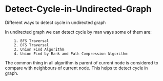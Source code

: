 # Detect-Cycle-in-Undirected-Graph
Different ways to detect cycle in undirected graph

In undirected graph we can detect cycle by man ways some of them are:

        1. BFS Traversal
        2. DFS Traversal
        3. Union Find Algorithm
        4. Union Find by Rank and Path Compression Algorithm

The common thing in all algorithm is parent of current node is considered to compare with neighbours of current node. This helps to detect cycle in graph.
        
